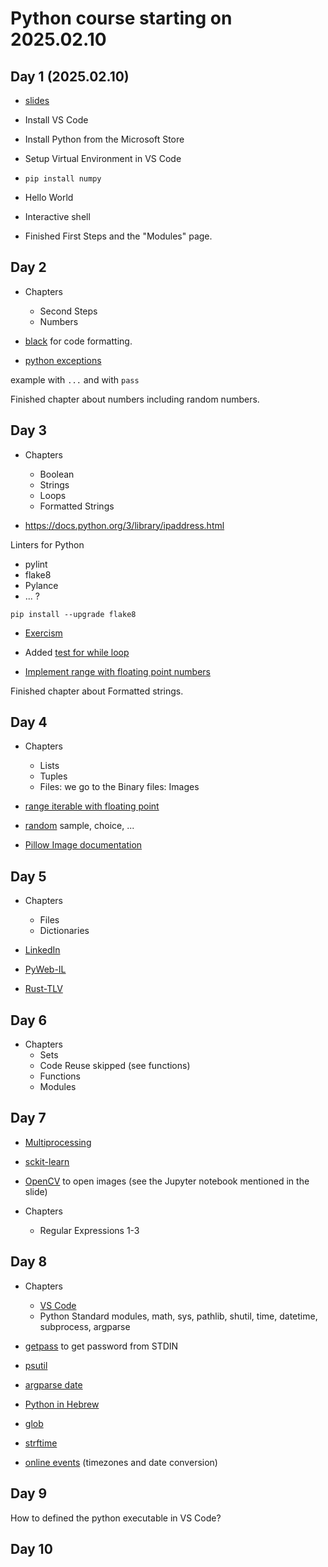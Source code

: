# Python course starting on 2025.02.10

## Day 1 (2025.02.10)

* [slides](https://slides.code-maven.com/python/)

* Install VS Code
* Install Python from the Microsoft Store

* Setup Virtual Environment in VS Code
* `pip install numpy`
* Hello World

* Interactive shell

* Finished First Steps and the "Modules" page.

## Day 2

* Chapters
    * Second Steps
    * Numbers

* [black](https://black.readthedocs.io/en/stable/index.html) for code formatting.
* [python exceptions](https://docs.python.org/3/library/exceptions.html)

example with `...` and with `pass`

Finished chapter about numbers including random numbers.

## Day 3

* Chapters
    * Boolean
    * Strings
    * Loops
    * Formatted Strings

* https://docs.python.org/3/library/ipaddress.html


Linters for Python
* pylint
* flake8
* Pylance
* ... ?

```
pip install --upgrade flake8
```

* [Exercism](https://exercism.org/)

* Added [test for while loop](https://slides.code-maven.com/python/testing-the-refactoring-of-the-while-loop.html)
* [Implement range with floating point numbers](https://slides.code-maven.com/python/range-with-floating-point-steps.html)

Finished chapter about Formatted strings.

## Day 4

* Chapters
    * Lists
    * Tuples
    * Files: we go to the Binary files: Images

* [range iterable with floating point](https://slides.code-maven.com/python/range-with-floating-point-steps.html)
* [random](https://docs.python.org/3/library/random.html) sample, choice, ...
* [Pillow Image documentation](https://pillow.readthedocs.io/en/stable/reference/Image.html)


## Day 5

* Chapters
    * Files
    * Dictionaries

* [LinkedIn](https://www.linkedin.com/in/szabgab/)
* [PyWeb-IL](https://www.meetup.com/pyweb-il/)
* [Rust-TLV](https://www.meetup.com/rust-tlv/)

## Day 6

* Chapters
    * Sets
    * Code Reuse skipped (see functions)
    * Functions
    * Modules

## Day 7


* [Multiprocessing](https://slides.code-maven.com/python/multiprocess-file.html)
* [sckit-learn](https://scikit-learn.org/)
* [OpenCV](https://slides.code-maven.com/python/load-image-using-opencv.html) to open images (see the Jupyter notebook mentioned in the slide)

* Chapters
    * Regular Expressions 1-3

## Day 8

* Chapters
    * [VS Code](https://slides.code-maven.com/python/vscode.html)
    * Python Standard modules, math, sys, pathlib, shutil, time, datetime, subprocess, argparse

* [getpass](https://docs.python.org/3/library/getpass.html) to get password from STDIN
* [psutil](https://pypi.org/project/psutil/)
* [argparse date](https://stackoverflow.com/questions/25470844/specify-date-format-for-python-argparse-input-arguments)
* [Python in Hebrew](https://python-he.code-maven.com/)
* [glob](https://en.wikipedia.org/wiki/Glob_(programming))
* [strftime](https://strftime.org/)
* [online events](https://events.code-maven.com/) (timezones and date conversion)


## Day 9

How to defined the python executable in VS Code?

## Day 10

